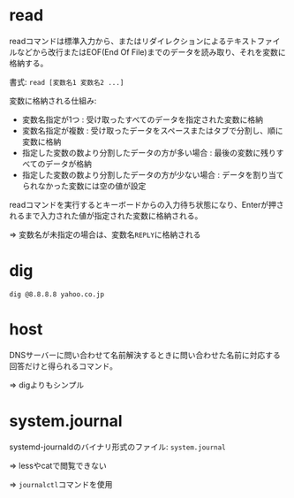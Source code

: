 # read

readコマンドは標準入力から、またはリダイレクションによるテキストファイルなどから改行またはEOF(End Of File)までのデータを読み取り、それを変数に格納する。

書式: `read [変数名1 変数名2 ...]`

変数に格納される仕組み:

- 変数名指定が1つ : 受け取ったすべてのデータを指定された変数に格納
- 変数名指定が複数 : 受け取ったデータをスペースまたはタブで分割し、順に変数に格納
- 指定した変数の数より分割したデータの方が多い場合 : 最後の変数に残りすべてのデータが格納
- 指定した変数の数より分割したデータの方が少ない場合 : データを割り当てられなかった変数には空の値が設定

readコマンドを実行するとキーボードからの入力待ち状態になり、Enterが押されるまで入力された値が指定された変数に格納される。

=> 変数名が未指定の場合は、変数名`REPLY`に格納される

# dig

```
dig @8.8.8.8 yahoo.co.jp
```

# host

DNSサーバーに問い合わせて名前解決するときに問い合わせた名前に対応する回答だけと得られるコマンド。

=> digよりもシンプル

# system.journal

systemd-journaldのバイナリ形式のファイル: `system.journal`

=> lessやcatで閲覧できない

=> `journalctl`コマンドを使用

